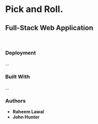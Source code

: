 # Pick and Roll.

## Full-Stack Web Application

<br />

### Deployment

...

### Built With

...

### Authors

  - **Raheem Lawal**
  - **John Hunter** 
